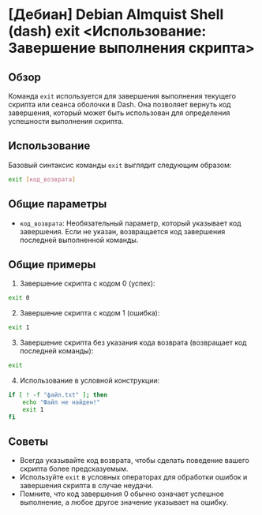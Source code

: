 # [Дебиан] Debian Almquist Shell (dash) exit <Использование: Завершение выполнения скрипта>

## Обзор
Команда `exit` используется для завершения выполнения текущего скрипта или сеанса оболочки в Dash. Она позволяет вернуть код завершения, который может быть использован для определения успешности выполнения скрипта.

## Использование
Базовый синтаксис команды `exit` выглядит следующим образом:

```sh
exit [код_возврата]
```

## Общие параметры
- `код_возврата`: Необязательный параметр, который указывает код завершения. Если не указан, возвращается код завершения последней выполненной команды.

## Общие примеры
1. Завершение скрипта с кодом 0 (успех):

```sh
exit 0
```

2. Завершение скрипта с кодом 1 (ошибка):

```sh
exit 1
```

3. Завершение скрипта без указания кода возврата (возвращает код последней команды):

```sh
exit
```

4. Использование в условной конструкции:

```sh
if [ ! -f "файл.txt" ]; then
    echo "Файл не найден!"
    exit 1
fi
```

## Советы
- Всегда указывайте код возврата, чтобы сделать поведение вашего скрипта более предсказуемым.
- Используйте `exit` в условных операторах для обработки ошибок и завершения скрипта в случае неудачи.
- Помните, что код завершения 0 обычно означает успешное выполнение, а любое другое значение указывает на ошибку.